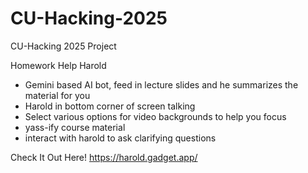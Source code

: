 # CU-Hacking-2025
CU-Hacking 2025 Project

Homework Help Harold

 - Gemini based AI bot, feed in lecture slides and he summarizes the material for you
 - Harold in bottom corner of screen talking
 - Select various options for video backgrounds to help you focus
 - yass-ify course material
 - interact with harold to ask clarifying questions

Check It Out Here! https://harold.gadget.app/ 